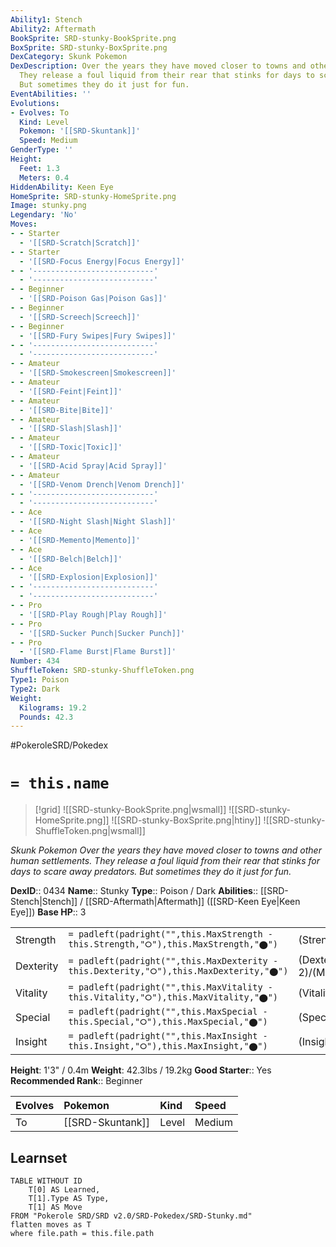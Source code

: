 ```yaml
---
Ability1: Stench
Ability2: Aftermath
BookSprite: SRD-stunky-BookSprite.png
BoxSprite: SRD-stunky-BoxSprite.png
DexCategory: Skunk Pokemon
DexDescription: Over the years they have moved closer to towns and other human settlements.
  They release a foul liquid from their rear that stinks for days to scare away predators.
  But sometimes they do it just for fun.
EventAbilities: ''
Evolutions:
- Evolves: To
  Kind: Level
  Pokemon: '[[SRD-Skuntank]]'
  Speed: Medium
GenderType: ''
Height:
  Feet: 1.3
  Meters: 0.4
HiddenAbility: Keen Eye
HomeSprite: SRD-stunky-HomeSprite.png
Image: stunky.png
Legendary: 'No'
Moves:
- - Starter
  - '[[SRD-Scratch|Scratch]]'
- - Starter
  - '[[SRD-Focus Energy|Focus Energy]]'
- - '---------------------------'
  - '---------------------------'
- - Beginner
  - '[[SRD-Poison Gas|Poison Gas]]'
- - Beginner
  - '[[SRD-Screech|Screech]]'
- - Beginner
  - '[[SRD-Fury Swipes|Fury Swipes]]'
- - '---------------------------'
  - '---------------------------'
- - Amateur
  - '[[SRD-Smokescreen|Smokescreen]]'
- - Amateur
  - '[[SRD-Feint|Feint]]'
- - Amateur
  - '[[SRD-Bite|Bite]]'
- - Amateur
  - '[[SRD-Slash|Slash]]'
- - Amateur
  - '[[SRD-Toxic|Toxic]]'
- - Amateur
  - '[[SRD-Acid Spray|Acid Spray]]'
- - Amateur
  - '[[SRD-Venom Drench|Venom Drench]]'
- - '---------------------------'
  - '---------------------------'
- - Ace
  - '[[SRD-Night Slash|Night Slash]]'
- - Ace
  - '[[SRD-Memento|Memento]]'
- - Ace
  - '[[SRD-Belch|Belch]]'
- - Ace
  - '[[SRD-Explosion|Explosion]]'
- - '---------------------------'
  - '---------------------------'
- - Pro
  - '[[SRD-Play Rough|Play Rough]]'
- - Pro
  - '[[SRD-Sucker Punch|Sucker Punch]]'
- - Pro
  - '[[SRD-Flame Burst|Flame Burst]]'
Number: 434
ShuffleToken: SRD-stunky-ShuffleToken.png
Type1: Poison
Type2: Dark
Weight:
  Kilograms: 19.2
  Pounds: 42.3
---
```


#PokeroleSRD/Pokedex

# `= this.name`

> [!grid]
> ![[SRD-stunky-BookSprite.png|wsmall]]
> ![[SRD-stunky-HomeSprite.png]]
> ![[SRD-stunky-BoxSprite.png|htiny]]
> ![[SRD-stunky-ShuffleToken.png|wsmall]]


*Skunk Pokemon*
*Over the years they have moved closer to towns and other human settlements. They release a foul liquid from their rear that stinks for days to scare away predators. But sometimes they do it just for fun.*

**DexID**:: 0434
**Name**:: Stunky
**Type**:: Poison / Dark
**Abilities**:: [[SRD-Stench|Stench]] / [[SRD-Aftermath|Aftermath]] ([[SRD-Keen Eye|Keen Eye]])
**Base HP**:: 3

|           |                                                                                        |                                          |
| --------- | -------------------------------------------------------------------------------------- | ---------------------------------------- |
| Strength  | `= padleft(padright("",this.MaxStrength - this.Strength,"⭘"),this.MaxStrength,"⬤")`    | (Strength::2)/(MaxStrength::4)   |
| Dexterity | `= padleft(padright("",this.MaxDexterity - this.Dexterity,"⭘"),this.MaxDexterity,"⬤")` | (Dexterity:: 2)/(MaxDexterity::4) |
| Vitality  | `= padleft(padright("",this.MaxVitality - this.Vitality,"⭘"),this.MaxVitality,"⬤")`    | (Vitality::2)/(MaxVitality::4)   |
| Special   | `= padleft(padright("",this.MaxSpecial - this.Special,"⭘"),this.MaxSpecial,"⬤")`       | (Special::1)/(MaxSpecial::3)     |
| Insight   | `= padleft(padright("",this.MaxInsight - this.Insight,"⭘"),this.MaxInsight,"⬤")`       | (Insight::1)/(MaxInsight::3)     |

**Height**: 1'3" / 0.4m
**Weight**: 42.3lbs / 19.2kg
**Good Starter**:: Yes
**Recommended Rank**:: Beginner

| Evolves   | Pokemon          | Kind   | Speed   |
|:----------|:-----------------|:-------|:--------|
| To        | [[SRD-Skuntank]] | Level  | Medium  |

## Learnset

```dataview
TABLE WITHOUT ID
    T[0] AS Learned,
    T[1].Type AS Type,
    T[1] AS Move
FROM "Pokerole SRD/SRD v2.0/SRD-Pokedex/SRD-Stunky.md"
flatten moves as T
where file.path = this.file.path
```
